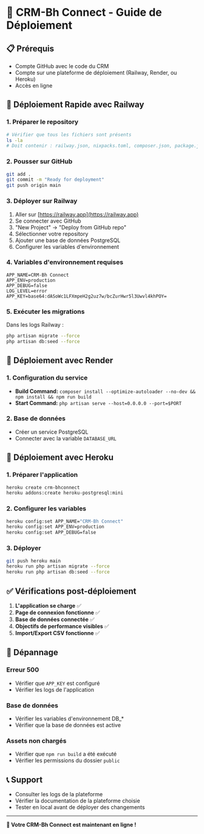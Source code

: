 # 🚀 CRM-Bh Connect - Guide de Déploiement

## 📋 Prérequis

- Compte GitHub avec le code du CRM
- Compte sur une plateforme de déploiement (Railway, Render, ou Heroku)
- Accès en ligne

## 🎯 Déploiement Rapide avec Railway

### 1. **Préparer le repository**
```bash
# Vérifier que tous les fichiers sont présents
ls -la
# Doit contenir : railway.json, nixpacks.toml, composer.json, package.json
```

### 2. **Pousser sur GitHub**
```bash
git add .
git commit -m "Ready for deployment"
git push origin main
```

### 3. **Déployer sur Railway**
1. Aller sur [https://railway.app](https://railway.app)
2. Se connecter avec GitHub
3. "New Project" → "Deploy from GitHub repo"
4. Sélectionner votre repository
5. Ajouter une base de données PostgreSQL
6. Configurer les variables d'environnement

### 4. **Variables d'environnement requises**
```env
APP_NAME=CRM-Bh Connect
APP_ENV=production
APP_DEBUG=false
LOG_LEVEL=error
APP_KEY=base64:dASoWc1LFXmpeH2g2uz7w/bcZurHwr5l3Uwvl4khPOY=
```

### 5. **Exécuter les migrations**
Dans les logs Railway :
```bash
php artisan migrate --force
php artisan db:seed --force
```

## 🎯 Déploiement avec Render

### 1. **Configuration du service**
- **Build Command:** `composer install --optimize-autoloader --no-dev && npm install && npm run build`
- **Start Command:** `php artisan serve --host=0.0.0.0 --port=$PORT`

### 2. **Base de données**
- Créer un service PostgreSQL
- Connecter avec la variable `DATABASE_URL`

## 🎯 Déploiement avec Heroku

### 1. **Préparer l'application**
```bash
heroku create crm-bhconnect
heroku addons:create heroku-postgresql:mini
```

### 2. **Configurer les variables**
```bash
heroku config:set APP_NAME="CRM-Bh Connect"
heroku config:set APP_ENV=production
heroku config:set APP_DEBUG=false
```

### 3. **Déployer**
```bash
git push heroku main
heroku run php artisan migrate --force
heroku run php artisan db:seed --force
```

## ✅ Vérifications post-déploiement

1. **L'application se charge** ✅
2. **Page de connexion fonctionne** ✅
3. **Base de données connectée** ✅
4. **Objectifs de performance visibles** ✅
5. **Import/Export CSV fonctionne** ✅

## 🔧 Dépannage

### Erreur 500
- Vérifier que `APP_KEY` est configuré
- Vérifier les logs de l'application

### Base de données
- Vérifier les variables d'environnement DB_*
- Vérifier que la base de données est active

### Assets non chargés
- Vérifier que `npm run build` a été exécuté
- Vérifier les permissions du dossier `public`

## 📞 Support

- Consulter les logs de la plateforme
- Vérifier la documentation de la plateforme choisie
- Tester en local avant de déployer des changements

---

**🎉 Votre CRM-Bh Connect est maintenant en ligne !**
